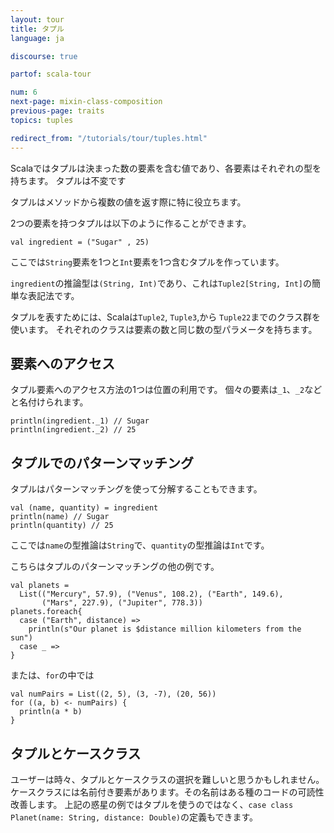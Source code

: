 ```yaml
---
layout: tour
title: タプル
language: ja

discourse: true

partof: scala-tour

num: 6
next-page: mixin-class-composition
previous-page: traits
topics: tuples

redirect_from: "/tutorials/tour/tuples.html"
---
```


Scalaではタプルは決まった数の要素を含む値であり、各要素はそれぞれの型を持ちます。
タプルは不変です

タプルはメソッドから複数の値を返す際に特に役立ちます。

2つの要素を持つタプルは以下のように作ることができます。

```tut
val ingredient = ("Sugar" , 25)
```
ここでは`String`要素を1つと`Int`要素を1つ含むタプルを作っています。

`ingredient`の推論型は`(String, Int)`であり、これは`Tuple2[String, Int]`の簡単な表記法です。

タプルを表すためには、Scalaは`Tuple2`, `Tuple3`,から `Tuple22`までのクラス群を使います。
それぞれのクラスは要素の数と同じ数の型パラメータを持ちます。

## 要素へのアクセス

タプル要素へのアクセス方法の1つは位置の利用です。
個々の要素は`_1`、`_2`などと名付けられます。

```tut
println(ingredient._1) // Sugar
println(ingredient._2) // 25
```
## タプルでのパターンマッチング
タプルはパターンマッチングを使って分解することもできます。

```tut
val (name, quantity) = ingredient
println(name) // Sugar
println(quantity) // 25
```

ここでは`name`の型推論は`String`で、`quantity`の型推論は`Int`です。

こちらはタプルのパターンマッチングの他の例です。

```tut
val planets =
  List(("Mercury", 57.9), ("Venus", 108.2), ("Earth", 149.6),
       ("Mars", 227.9), ("Jupiter", 778.3))
planets.foreach{
  case ("Earth", distance) =>
    println(s"Our planet is $distance million kilometers from the sun")
  case _ =>
}
```

または、`for`の中では

```tut
val numPairs = List((2, 5), (3, -7), (20, 56))
for ((a, b) <- numPairs) {
  println(a * b)
}
```

## タプルとケースクラス
ユーザーは時々、タプルとケースクラスの選択を難しいと思うかもしれません。ケースクラスには名前付き要素があります。その名前はある種のコードの可読性改善します。
上記の惑星の例ではタプルを使うのではなく、`case class Planet(name: String, distance: Double)`の定義もできます。
